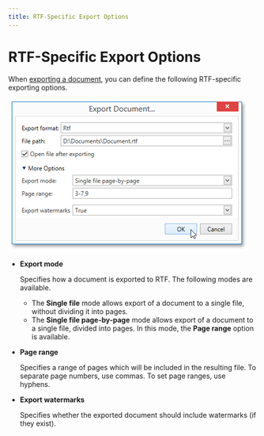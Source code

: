 ```yaml
---
title: RTF-Specific Export Options
---
```

# RTF-Specific Export Options
When [exporting a document](../../../../../interface-elements-for-desktop/articles/print-preview/print-preview-for-wpf/exporting/exporting.md), you can define the following RTF-specific exporting options.

![EUD_WpfPrintPreview_RtfExportOptions](../../../../images/Img124161.png)
* **Export mode**
	
	Specifies how a document is exported to RTF. The following modes are available.
	* The **Single file** mode allows export of a document to a single file, without dividing it into pages.
	* The **Single file page-by-page** mode allows export of a document to a single file, divided into pages. In this mode, the **Page range** option is available.
* **Page range**
	
	Specifies a range of pages which will be included in the resulting file. To separate page numbers, use commas. To set page ranges, use hyphens.
* **Export watermarks**
	
	Specifies whether the exported document should include watermarks (if they exist).